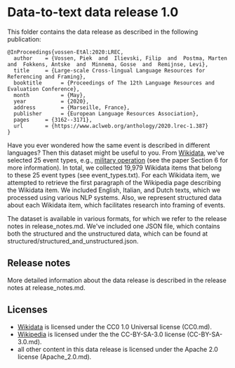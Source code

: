 # Data-to-text data release 1.0

This folder contains the data release as described in the following publication:
```
@InProceedings{vossen-EtAl:2020:LREC,
  author    = {Vossen, Piek  and  Ilievski, Filip  and  Postma, Marten  and  Fokkens, Antske  and  Minnema, Gosse  and  Remijnse, Levi},
  title     = {Large-scale Cross-lingual Language Resources for Referencing and Framing},
  booktitle      = {Proceedings of The 12th Language Resources and Evaluation Conference},
  month          = {May},
  year           = {2020},
  address        = {Marseille, France},
  publisher      = {European Language Resources Association},
  pages     = {3162--3171},
  url       = {https://www.aclweb.org/anthology/2020.lrec-1.387}
}
```

Have you ever wondered how the same event is described in different languages? Then this dataset might be useful to you.
From [Wikidata](https://www.wikidata.org/wiki/Wikidata:Main_Page), we've selected 25 event types, e.g., [military operation](https://www.wikidata.org/wiki/Q645883) (see the paper Section 6 for more information).
In total, we collected 19,979 Wikidata items that belong to these 25 event types (see event_types.txt).
For each Wikidata item, we attempted to retrieve the first paragraph of the Wikipedia page describing the Wikidata item.
We included English, Italian, and Dutch texts, which we processed using various NLP systems.
Also, we represent structured data about each Wikidata item, which facilitates research into framing of events.

The dataset is available in various formats, for which we refer to the release notes in release_notes.md.
We've included one JSON file, which contains both the structured and the unstructured data, which can
be found at structured/structured_and_unstructured.json.

## Release notes
More detailed information about the data release is described in the release notes at release_notes.md.

## Licenses
* [Wikidata](https://www.wikidata.org/wiki/Wikidata:Main_Page) is licensed under the CC0 1.0 Universal license (CC0.md).
* [Wikipedia](https://www.wikipedia.org/) is licensed under the the CC-BY-SA-3.0 license (CC-BY-SA-3.0.md).
* all other content in this data release is licensed under the Apache 2.0 license (Apache_2.0.md).
